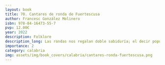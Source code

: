 ```yaml
---
layout: book
title: 70. Cantares de ronda de Fuertescusa
author: Francesc González Molinero
isbn: 978-84-16473-55-7
pvp: 12.00€
year: 2022
description: Folklore
description_long: Las rondas nos regalan doble sabiduría; el decir popular, cuerpo y alma que surgen de la tierra para mostrar la tradición, el vitalismo, el amor --sobre todo, germen de la vida-- y el humor; también el decirlo líricamente, cantando --como pueblo que sabe vivir en buena armonía-- esa quintaesencia a una sola voz con la pureza, bien acordada, de los instrumentos sencillos de cuerda, viento y percusión.
importance: 2
category: calabria
img: assets/img/book_covers/calabria/cantares-ronda-fuertescusa.png
---
```


